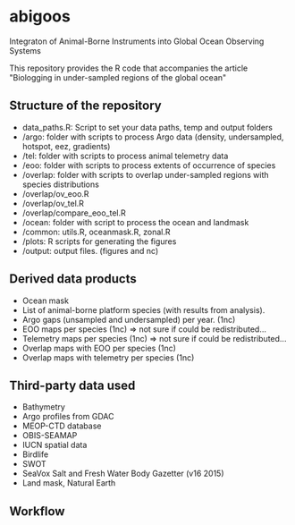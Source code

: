 # abigoos
Integraton of Animal-Borne Instruments into Global Ocean Observing Systems

This repository provides the R code that accompanies the article "Biologging in under-sampled regions of the global ocean"



## Structure of the repository
* data_paths.R: Script to set your data paths, temp and output folders
* /argo: folder with scripts to process Argo data (density, undersampled, hotspot, eez, gradients)
* /tel: folder with scripts to process animal telemetry data
* /eoo: folder with scripts to process extents of occurrence of species
* /overlap: folder with scripts to overlap under-sampled regions with species distributions
* /overlap/ov_eoo.R
* /overlap/ov_tel.R
* /overlap/compare_eoo_tel.R
* /ocean: folder with script to process the ocean and landmask
* /common: utils.R, oceanmask.R, zonal.R
* /plots: R scripts for generating the figures
* /output: output files. (figures and nc)


## Derived data products
* Ocean mask
* List of animal-borne platform species (with results from analysis). 
* Argo gaps (unsampled and undersampled) per year. (1nc)
* EOO maps per species (1nc) => not sure if could be redistributed...
* Telemetry maps per species (1nc) => not sure if could be redistributed...
* Overlap maps with EOO per species (1nc)
* Overlap maps with telemetry per species (1nc)


## Third-party data used
* Bathymetry
* Argo profiles from GDAC
* MEOP-CTD database
* OBIS-SEAMAP
* IUCN spatial data
* Birdlife
* SWOT
* SeaVox Salt and Fresh Water Body Gazetter (v16 2015)
* Land mask, Natural Earth

## Workflow
